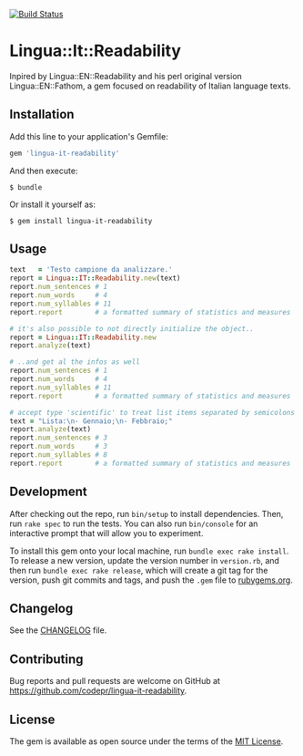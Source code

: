 [![Build Status](https://travis-ci.org/codepr/lingua-it-readability.svg?branch=master)](https://travis-ci.org/codepr/lingua-it-readability)

# Lingua::It::Readability

Inpired by Lingua::EN::Readability and his perl original version Lingua::EN::Fathom, a gem focused on readability of Italian language texts.

## Installation

Add this line to your application's Gemfile:

```ruby
gem 'lingua-it-readability'
```

And then execute:

    $ bundle

Or install it yourself as:

    $ gem install lingua-it-readability

## Usage

```ruby
text   = 'Testo campione da analizzare.'
report = Lingua::IT::Readability.new(text)
report.num_sentences # 1
report.num_words     # 4
report.num_syllables # 11
report.report        # a formatted summary of statistics and measures

# it's also possible to not directly initialize the object..
report = Lingua::IT::Readability.new
report.analyze(text)

# ..and get al the infos as well
report.num_sentences # 1
report.num_words     # 4
report.num_syllables # 11
report.report        # a formatted summary of statistics and measures

# accept type 'scientific' to treat list items separated by semicolons as sentences
text = "Lista:\n- Gennaio;\n- Febbraio;"
report.analyze(text)
report.num_sentences # 3
report.num_words     # 3
report.num_syllables # 8
report.report        # a formatted summary of statistics and measures
```

## Development

After checking out the repo, run `bin/setup` to install dependencies. Then, run `rake spec` to run the tests. You can also run `bin/console` for an interactive prompt that will allow you to experiment.

To install this gem onto your local machine, run `bundle exec rake install`. To release a new version, update the version number in `version.rb`, and then run `bundle exec rake release`, which will create a git tag for the version, push git commits and tags, and push the `.gem` file to [rubygems.org](https://rubygems.org).

## Changelog

See the [CHANGELOG](CHANGELOG.md) file.

## Contributing

Bug reports and pull requests are welcome on GitHub at https://github.com/codepr/lingua-it-readability.


## License

The gem is available as open source under the terms of the [MIT License](http://opensource.org/licenses/MIT).
